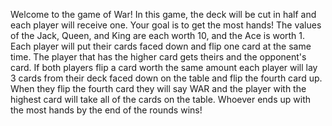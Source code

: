 Welcome to the game of War! In this game, the deck will be cut in half and each player will receive one. Your goal is to get the most hands! The values of the Jack, Queen, and King are each worth 10, and the Ace is worth 1. Each player will put their cards faced down and flip one card at the same time. The player that has the higher card gets theirs and the opponent's card. If both players flip a card worth the same amount each player will lay 3 cards from their deck faced down on the table and flip the fourth card up. When they flip the fourth card they will say WAR and the player with the highest card will take all of the cards on the table. Whoever ends up with the most hands by the end of the rounds wins!
